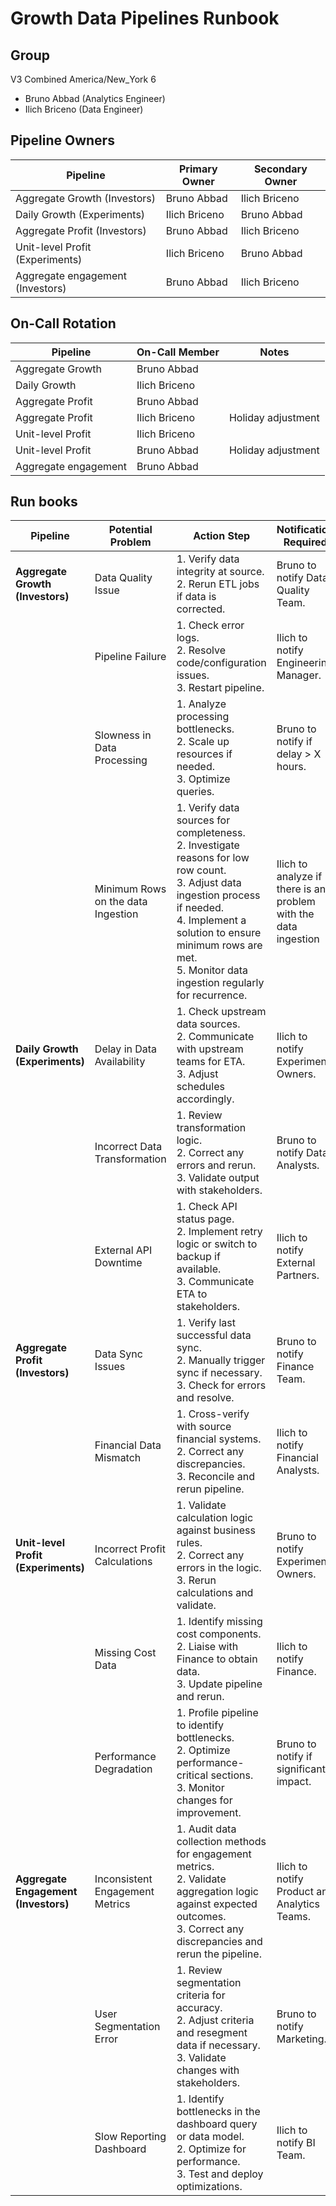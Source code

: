# Growth Data Pipelines Runbook

## Group

V3 Combined America/New_York 6

- Bruno Abbad (Analytics Engineer)
- Ilich Briceno (Data Engineer)

## Pipeline Owners

| Pipeline                         | Primary Owner    | Secondary Owner  |
|----------------------------------|------------------|------------------|
| Aggregate Growth (Investors)     | Bruno Abbad      | Ilich Briceno    |
| Daily Growth (Experiments)       | Ilich Briceno    | Bruno Abbad      |
| Aggregate Profit (Investors)     | Bruno Abbad      | Ilich Briceno    |
| Unit-level Profit (Experiments)  | Ilich Briceno    | Bruno Abbad      |
| Aggregate engagement (Investors) | Bruno Abbad      | Ilich Briceno    |

## On-Call Rotation

| Pipeline             | On-Call Member | Notes              |
|----------------------|----------------|--------------------|
| Aggregate Growth     | Bruno Abbad    |                    |
| Daily Growth         | Ilich Briceno  |                    |
| Aggregate Profit     | Bruno Abbad    |                    |
| Aggregate Profit     | Ilich Briceno  | Holiday adjustment |
| Unit-level Profit    | Ilich Briceno  |                    |
| Unit-level Profit    | Bruno Abbad    | Holiday adjustment |
| Aggregate engagement | Bruno Abbad    |                    |

## Run books

| Pipeline                             | Potential Problem               | Action Step                                                                 | Notification Required          |
|--------------------------------------|---------------------------------|-----------------------------------------------------------------------------|--------------------------------|
| **Aggregate Growth (Investors)**     | Data Quality Issue              | 1. Verify data integrity at source. <br>2. Rerun ETL jobs if data is corrected. | Bruno to notify Data Quality Team. |
|                                      | Pipeline Failure                | 1. Check error logs.<br>2. Resolve code/configuration issues.<br>3. Restart pipeline. | Ilich to notify Engineering Manager.|
|                                      | Slowness in Data Processing     | 1. Analyze processing bottlenecks.<br>2. Scale up resources if needed.<br>3. Optimize queries. | Bruno to notify if delay > X hours. |
|                                      | Minimum Rows on the data Ingestion | 1. Verify data sources for completeness.<br>2. Investigate reasons for low row count.<br>3. Adjust data ingestion process if needed.<br>4. Implement a solution to ensure minimum rows are met.<br>5. Monitor data ingestion regularly for recurrence. | Ilich to analyze if there is any problem with the data ingestion |
| **Daily Growth (Experiments)**       | Delay in Data Availability      | 1. Check upstream data sources.<br>2. Communicate with upstream teams for ETA.<br>3. Adjust schedules accordingly. | Ilich to notify Experiment Owners. |
|                                      | Incorrect Data Transformation   | 1. Review transformation logic.<br>2. Correct any errors and rerun.<br>3. Validate output with stakeholders. | Bruno to notify Data Analysts. |
|                                      | External API Downtime           | 1. Check API status page.<br>2. Implement retry logic or switch to backup if available.<br>3. Communicate ETA to stakeholders. | Ilich to notify External Partners. |
| **Aggregate Profit (Investors)**     | Data Sync Issues                | 1. Verify last successful data sync.<br>2. Manually trigger sync if necessary.<br>3. Check for errors and resolve. | Bruno to notify Finance Team.      |
|                                      | Financial Data Mismatch         | 1. Cross-verify with source financial systems.<br>2. Correct any discrepancies.<br>3. Reconcile and rerun pipeline. | Ilich to notify Financial Analysts.|
| **Unit-level Profit (Experiments)**  | Incorrect Profit Calculations   | 1. Validate calculation logic against business rules.<br>2. Correct any errors in the logic.<br>3. Rerun calculations and validate. | Bruno to notify Experiment Owners. |
|                                      | Missing Cost Data               | 1. Identify missing cost components.<br>2. Liaise with Finance to obtain data.<br>3. Update pipeline and rerun. | Ilich to notify Finance. |
|                                      | Performance Degradation         | 1. Profile pipeline to identify bottlenecks.<br>2. Optimize performance-critical sections.<br>3. Monitor changes for improvement. | Bruno to notify if significant impact. |
| **Aggregate Engagement (Investors)** | Inconsistent Engagement Metrics | 1. Audit data collection methods for engagement metrics.<br>2. Validate aggregation logic against expected outcomes.<br>3. Correct any discrepancies and rerun the pipeline. | Ilich to notify Product and Analytics Teams. |
|                                      | User Segmentation Error         | 1. Review segmentation criteria for accuracy.<br>2. Adjust criteria and resegment data if necessary.<br>3. Validate changes with stakeholders. | Bruno to notify Marketing. |
|                                      | Slow Reporting Dashboard        | 1. Identify bottlenecks in the dashboard query or data model.<br>2. Optimize for performance.<br>3. Test and deploy optimizations. | Ilich to notify BI Team. |